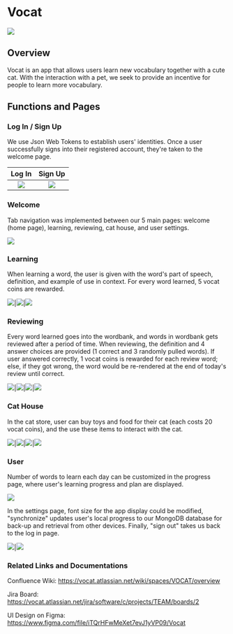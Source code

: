 # Vocat
![](documentation/banner.png)

## Overview

Vocat is an app that allows users learn new vocabulary together with a cute cat. With the interaction with a pet, we seek to provide an incentive for people to learn more vocabulary.


## Functions and Pages

### Log In / Sign Up

We use Json Web Tokens to establish users' identities. Once a user successfully signs into their registered account, they're taken to the welcome page.

Log In			            |  Sign Up
:-------------------------:	|:-------------------------:
![](documentation/login.png)|![](documentation/sign_up.png)

### Welcome

Tab navigation was implemented between our 5 main pages: welcome (home page), learning, reviewing, cat house, and user settings.

![](documentation/welcome.png)


### Learning

When learning a word, the user is given with the word's part of speech, definition, and example of use in context. For every word learned, 5 vocat coins are rewarded.

![](documentation/learning1.png)|![](documentation/learning2.png)|![](documentation/done_learning.png)


### Reviewing

Every word learned goes into the wordbank, and words in wordbank gets reviewed after a period of time. When reviewing, the definition and 4 answer choices are provided (1 correct and 3 randomly pulled words). If user answered correctly, 1 vocat coins is rewarded for each review word; else, if they got wrong, the word would be re-rendered at the end of today's review until correct.

![](documentation/reviewing.png)|![](documentation/selected.png)|![](documentation/wrong_answer.png)|![](documentation/done_reviewing.png)

### Cat House

In the cat store, user can buy toys and food for their cat (each costs 20 vocat coins), and the use these items to interact with the cat.

![](documentation/store.png)|![](documentation/cat.png)|![](documentation/play.png)|![](documentation/sleep.png)

### User

Number of words to learn each day can be customized in the progress page, where user's learning progress and plan are displayed.

![](documentation/progress.png)

In the settings page, font size for the app display could be modified, "synchronize" updates user's local progress to our MongoDB database for back-up and retrieval from other devices. Finally, "sign out" takes us back to the log in page.

![](documentation/settings1.png)|![](documentation/settings2.png)

### Related Links and Documentations

Confluence Wiki:
https://vocat.atlassian.net/wiki/spaces/VOCAT/overview

Jira Board:
https://vocat.atlassian.net/jira/software/c/projects/TEAM/boards/2

UI Design on Figma:
https://www.figma.com/file/iTQrHFwMeXet7evJ1yVP09/Vocat
